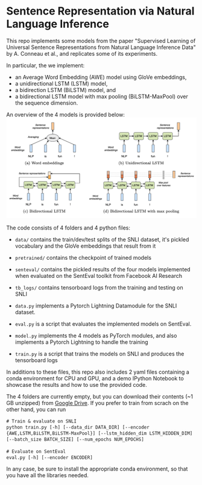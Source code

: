 # Sentence Representation via Natural Language Inference

This repo implements some models from the paper "Supervised Learning of Universal Sentence Representations from Natural Language Inference Data" by A. Conneau et al., and replicates some of its experiments.

In particular, the we implement:
- an Average Word Embedding (AWE) model using GloVe embeddings,
- a unidirectional LSTM (LSTM) model,
- a bidirection LSTM (BiLSTM) model, and
- a bidirectional LSTM model with max pooling (BiLSTM-MaxPool) over the sequence dimension.

An overview of the 4 models is provided below:
![](model-overview.png)

The code consists of 4 folders and 4 python files:

- `data/` contains the train/dev/test splits of the SNLI dataset, it's pickled vocabulary and the GloVe embeddings that result from it
- `pretrained/` contains the checkpoint of trained models
- `senteval/` contains the pickled results of the four models implemented when evaluated on the SentEval toolkit from Facebook AI Research
- `tb_logs/` contains tensorboard logs from the training and testing on SNLI

- `data.py` implements a Pytorch Lightning Datamodule for the SNLI dataset.
- `eval.py` is a script that evaluates the implemented models on SentEval.
- `model.py` implements the 4 models as PyTorch modules, and also implements a Pytorch Lightning to handle the training
- `train.py` is a script that trains the models on SNLI and produces the tensorboard logs

In additions to these files, this repo also includes 2 yaml files containing a conda environment for CPU and GPU, and a demo IPython Notebook to showcase the results and how to use the provided code.

The 4 folders are currently empty, but you can download their contents (~1 GB unzipped) from [Google Drive](https://drive.google.com/file/d/14KO7UUSeYq1hyQc8GUhXS8ElQUKKQH1-/view?usp=sharing). If you prefer to train from scrach on the other hand, you can run

```
# Train & evaluate on SNLI
python train.py [-h] [--data_dir DATA_DIR] [--encoder {AWE,LSTM,BiLSTM,BiLSTM-MaxPool}] [--lstm_hidden_dim LSTM_HIDDEN_DIM] [--batch_size BATCH_SIZE] [--num_epochs NUM_EPOCHS]

# Evaluate on SentEval
eval.py [-h] [--encoder ENCODER]
```

In any case, be sure to install the appropriate conda environment, so that you have all the libraries needed.